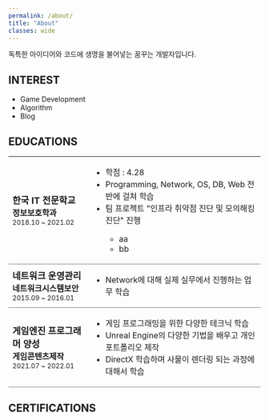 ```yaml
---
permalink: /about/
title: "About"
classes: wide
---
```


독특한 아이디어와 코드에 생명을 불어넣는 꿈꾸는 개발자입니다.

## INTEREST

* Game Development
* Algorithm 
* Blog

## EDUCATIONS

<table style="border-collapse:collapse;">
  <tr style="border-bottom:1px solid grey;padding:10px;">
    <td style="width=45%;">
      <font size="4"><b>한국 IT 전문학교</b></font><br/> 
      <font size="3"><b>정보보호학과</b></font><br/> 
      <font size="2">2018.10 ~ 2021.02</font>
    </td>
    <td>
      <ul>
        <li>학점 : 4.28 </li>
        <li>Programming, Network, OS, DB, Web 전반에 걸쳐 학습 </li>
        <li>팀 프로젝트 "인프라 취약점 진단 및 모의해킹 진단" 진행</li>
        <ul>
          <li>aa</li>
          <li>bb</li>
        </ul>
      </ul>
    </td>
  </tr>
  <tr style="border-bottom:1px solid grey;padding:10px">
    <td style="width=30%;">
      <font size="4"><b>네트워크 운영관리</b></font><br/> 
      <font size="3"><b>네트워크시스템보안</b></font><br/> 
      <font size="2">2015.09 ~ 2016.01</font>
    </td>
    <td>
      <ul>
        <li>Network에 대해 실제 실무에서 진행하는 업무 학습</li>
      </ul>
    </td>
  </tr>
  <tr style="border-bottom:1px solid grey;padding:10px">
    <td style="width=30%;">
      <font size="4"><b>게임엔진 프로그래머 양성</b></font><br/> 
      <font size="3"><b>게임콘텐츠제작</b></font><br/> 
      <font size="2">2021.07 ~ 2022.01</font>
    </td>
    <td>
      <ul>
        <li>게임 프로그래밍을 위한 다양한 테크닉 학습</li>
        <li>Unreal Engine의 다양한 기법을 배우고 개인 포트폴리오 제작</li>
        <li>DirectX 학습하며 사물이 렌더링 되는 과정에 대해서 학습</li>
      </ul>
    </td>
  </tr>
</table>


## CERTIFICATIONS
